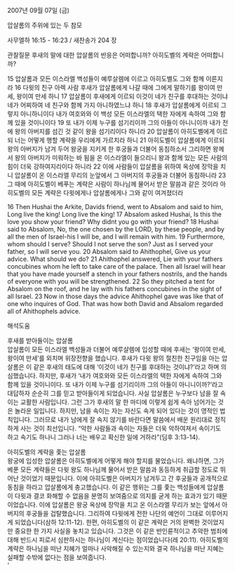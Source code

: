 2007년 09월 07일 (금)

압살롬의 주위에 있는 두 참모



사무엘하 16:15 - 16:23 / 새찬송가 204 장


관찰질문
후새의 말에 대한 압살롬의 반응은 어떠합니까? 
아히도벨의 계략은 어떠합니까?

15 압살롬과 모든 이스라엘 백성들이 예루살렘에 이르고 아히도벨도 그와 함께 이른지라 16 다윗의 친구 아렉 사람 후새가 압살롬에게 나갈 때에 그에게 말하기를 왕이여 만세, 왕이여 만세 하니 17 압살롬이 후새에게 이르되 이것이 네가 친구를 후대하는 것이냐 네가 어찌하여 네 친구와 함께 가지 아니하였느냐 하니 18 후새가 압살롬에게 이르되 그렇지 아니하니이다 내가 여호와와 이 백성 모든 이스라엘의 택한 자에게 속하여 그와 함께 있을 것이니이다 19 또 내가 이제 누구를 섬기리이까 그의 아들이 아니니이까 내가 전에 왕의 아버지를 섬긴 것 같이 왕을 섬기리이다 하니라 20 압살롬이 아히도벨에게 이르되 너는 어떻게 행할 계략을 우리에게 가르치라 하니 21 아히도벨이 압살롬에게 이르되 왕의 아버지가 남겨 두어 왕궁을 지키게 한 후궁들과 더불어 동침하소서 그리하면 왕께서 왕의 아버지가 미워하는 바 됨을 온 이스라엘이 들으리니 왕과 함께 있는 모든 사람의 힘이 더욱 강하여지리이다 하니라 22 이에 사람들이 압살롬을 위하여 옥상에 장막을 치니 압살롬이 온 이스라엘 무리의 눈앞에서 그 아버지의 후궁들과 더불어 동침하니라 23 그 때에 아히도벨이 베푸는 계략은 사람이 하나님께 물어서 받은 말씀과 같은 것이라 아히도벨의 모든 계략은 다윗에게나 압살롬에게나 그와 같이 여겨졌더라

16 Then Hushai the Arkite, Davids friend, went to Absalom and said to him, Long live the king! Long live the king! 17 Absalom asked Hushai, Is this the love you show your friend? Why didnt you go with your friend? 
18 Hushai said to Absalom, No, the one chosen by the LORD, by these people, and by all the men of Israel-his I will be, and I will remain with him. 19 Furthermore, whom should I serve? Should I not serve the son? Just as I served your father, so I will serve you. 20 Absalom said to Ahithophel, Give us your advice. What should we do? 21 Ahithophel answered, Lie with your fathers concubines whom he left to take care of the palace. Then all Israel will hear that you have made yourself a stench in your fathers nostrils, and the hands of everyone with you will be strengthened. 22 So they pitched a tent for Absalom on the roof, and he lay with his fathers concubines in the sight of all Israel. 23 Now in those days the advice Ahithophel gave was like that of one who inquires of God. That was how both David and Absalom regarded all of Ahithophels advice.

해석도움





후새를 받아들이는 압살롬  
압살롬이 모든 이스라엘 백성들과 더불어 예루살렘에 입성할 때에 후새는 ‘왕이여 만세, 왕이여 만세’를 외치며 위장전향을 했습니다. 후새가 다윗 왕의 절친한 친구임을 아는 압살롬은 이 같은 후새의 태도에 대해 ‘이것이 네가 친구를 후대하는 것이냐?’라고 하며 의심했습니다. 하지만, 후새가 ‘내가 여호와와 모든 이스라엘의 택한 자에게 속하여 그와 함께 있을 것이니이다. 또 내가 이제 누구를 섬기리이까 그의 아들이 아니니이까?’라고 대답하자 순순히 그를 믿고 받아들이게 되었습니다. 사실 압살롬은 누구보다 남을 잘 속이는 교활한 사람입니다. 그런 그가 후새의 말 한 마디에 이렇게 쉽게 속아 넘어가는 것은 놀라운 일입니다. 하지만, 남을 속이는 자는 자신도 속게 되어 있다는 것이 영적인 법칙입니다. 그러므로 내가 남에게 잘 속지 않기를 바란다면 말씀에서 배운 원리대로 정직하게 사는 것이 최선입니다. “악한 사람들과 속이는 자들은 더욱 악하여져서 속이기도 하고 속기도 하나니 그러나 너는 배우고 확신한 일에 거하라”(딤후 3:13-14).   

아히도벨의 계략을 좇는 압살롬  
왕궁에 입성한 압살롬은 아히도벨에게 어떻게 해야 할지를 물었습니다. 왜냐하면, 그가 베푼 모든 계략들은 다윗 왕도 하나님께 물어서 받은 말씀과 동등하게 취급할 정도로 뛰어난 것이었기 때문입니다. 이에 아히도벨은 아버지가 남겨두고 간 후궁들과 공개적으로 동침을 하라고 압살롬에게 충고했습니다. 이 같은 행위는 그를 좇는 백성들에게 압살롬이 다윗과 결코 화해할 수 없음을 분명히 보여줌으로 의지를 굳게 하는 효과가 있기 때문이었습니다. 이에 압살롬은 왕궁 옥상에 장막을 치고 온 이스라엘 무리가 보는 앞에서 아버지의 후궁들을 겁탈했습니다. 그리하여 다윗에게 전한 나단의 예언이 그대로 이루어지게 되었습니다(삼하 12:11-12). 한편, 아히도벨의 이 같은 계략은 거의 완벽한 것이었지만 중요한 한 가지 사실을 놓치고 있습니다. 그것은 이 같은 반인륜적이고 추악한 범죄에 대해 반드시 피로서 심판하시는 하나님이 계신다는 점이었습니다(레 20:11). 아히도벨의 계략은 하나님을 떠난 지혜가 얼마나 사악해질 수 있는지와 결국 하나님을 떠난 지혜는 실패할 수밖에 없다는 점을 보여줍니다.   
'